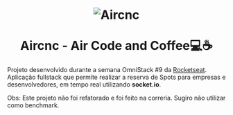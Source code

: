 <h1 align="center"><br><img src="mobile/src/assets/logo.svg" alt="Aircnc"><br><br>Aircnc - Air Code and Coffee💻☕️</h1>

Projeto desenvolvido durante a semana OmniStack #9 da [Rocketseat](https://rocketseat.com.br/week-9/aulas). Aplicação fullstack que permite realizar a reserva de Spots para empresas e desenvolvedores, em tempo real utilizando **socket.io**.

Obs: Este projeto não foi refatorado e foi feito na correria. Sugiro não utilizar como benchmark.
